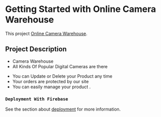 # Getting Started with Online Camera Warehouse

This project [Online Camera Warehouse](https://online-camera-warehouse.web.app/).

## Project Description

- Camera Warehouse
- All Kinds Of Popular Digital Cameras are there

* You can Update or Delete your Product any time
* Your orders are protected by our site
* You can easily manage your product .

### `Deployment With Firebase`

See the section about [deployment](https://online-camera-warehouse.web.app/) for more information.
